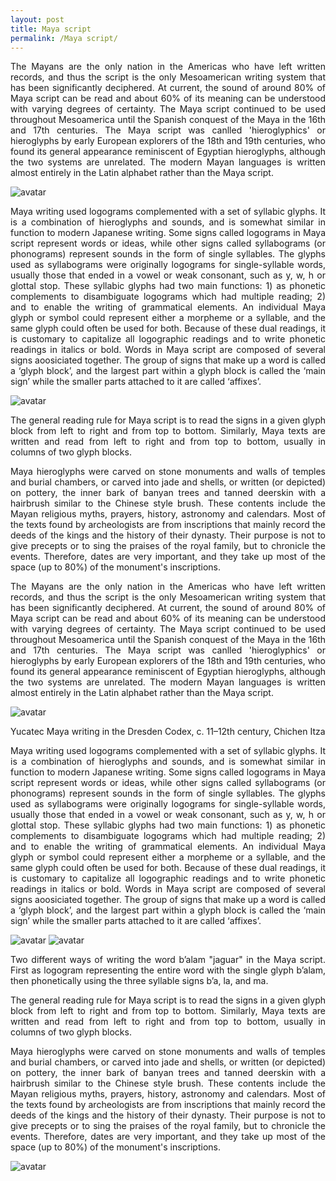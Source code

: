 ```yaml
---
layout: post
title: Maya script
permalink: /Maya script/
---
```


<p style="text-align:justify;">The Mayans are the only nation in the Americas who have left written records, and thus the script is the only Mesoamerican writing system that has been significantly deciphered. At current, the sound of around 80% of Maya script can be read and about 60% of its meaning can be understood with varying degrees of certainty. The Maya script continued to be used throughout Mesoamerica until the Spanish conquest of the Maya in the 16th and 17th centuries. The Maya script was canlled  'hieroglyphics' or hieroglyphs by early European explorers of the 18th and 19th centuries, who found its general appearance reminiscent of Egyptian hieroglyphs, although the two systems are unrelated. The modern Mayan languages is written almost entirely in the Latin alphabet rather than the Maya script. </p>


![avatar](https://upload.wikimedia.org/wikipedia/commons/thumb/8/84/Maya-Maske.jpg/800px-Maya-Maske.jpg)


<p style="text-align:justify;">Maya writing used logograms complemented with a set of syllabic glyphs. It is a combination of hieroglyphs and sounds, and is somewhat similar in function to modern Japanese writing. Some signs called logograms in Maya script represent words or ideas, while other signs called syllabograms (or phonograms) represent sounds in the form of single syllables. The glyphs used as syllabograms were originally logograms for single-syllable words, usually those that ended in a vowel or weak consonant, such as y, w, h or glottal stop. These syllabic glyphs had two main functions: 1) as phonetic complements to disambiguate logograms which had multiple reading; 2) and to enable the writing of grammatical elements. An individual Maya glyph or symbol could represent either a morpheme or a syllable, and the same glyph could often be used for both. Because of these dual readings, it is customary to capitalize all logographic readings and to write phonetic readings in italics or bold. Words in Maya script are composed of several signs aoosiciated together. The group of signs that make up a word is called a ‘glyph block’, and the largest part within a glyph block is called the ‘main sign’ while the smaller parts attached to it are called ‘affixes’. </p>


![avatar](https://upload.wikimedia.org/wikipedia/commons/thumb/1/10/CodexPages6_8.jpg/800px-CodexPages6_8.jpg)


<p style="text-align:justify;">The general reading rule for Maya script is to read the signs in a given glyph block from left to right and from top to bottom. Similarly, Maya texts are written and read from left to right and from top to bottom, usually in columns of two glyph blocks. </p>


<p style="text-align:justify;">Maya hieroglyphs were carved on stone monuments and walls of temples and burial chambers, or carved into jade and shells, or written (or depicted) on pottery, the inner bark of banyan trees and tanned deerskin with a hairbrush similar to the Chinese style brush. These contents include the Mayan religious myths, prayers, history, astronomy and calendars. Most of the texts found by archeologists are from inscriptions that mainly record the deeds of the kings and the history of their dynasty. Their purpose is not to give precepts or to sing the praises of the royal family, but to chronicle the events. Therefore, dates are very important, and they take up most of the space (up to 80%) of the monument's inscriptions. </p>

<p style="text-align:justify;">The Mayans are the only nation in the Americas who have left written records, and thus the script is the only Mesoamerican writing system that has been significantly deciphered. At current, the sound of around 80% of Maya script can be read and about 60% of its meaning can be understood with varying degrees of certainty. The Maya script continued to be used throughout Mesoamerica until the Spanish conquest of the Maya in the 16th and 17th centuries. The Maya script was canlled  'hieroglyphics' or hieroglyphs by early European explorers of the 18th and 19th centuries, who found its general appearance reminiscent of Egyptian hieroglyphs, although the two systems are unrelated. The modern Mayan languages is written almost entirely in the Latin alphabet rather than the Maya script. </p>


![avatar](https://upload.wikimedia.org/wikipedia/commons/thumb/c/ce/Dresden_codex%2C_page_2.jpg/320px-Dresden_codex%2C_page_2.jpg)

Yucatec Maya writing in the Dresden Codex, c. 11–12th century, Chichen Itza


<p style="text-align:justify;">Maya writing used logograms complemented with a set of syllabic glyphs. It is a combination of hieroglyphs and sounds, and is somewhat similar in function to modern Japanese writing. Some signs called logograms in Maya script represent words or ideas, while other signs called syllabograms (or phonograms) represent sounds in the form of single syllables. The glyphs used as syllabograms were originally logograms for single-syllable words, usually those that ended in a vowel or weak consonant, such as y, w, h or glottal stop. These syllabic glyphs had two main functions: 1) as phonetic complements to disambiguate logograms which had multiple reading; 2) and to enable the writing of grammatical elements. An individual Maya glyph or symbol could represent either a morpheme or a syllable, and the same glyph could often be used for both. Because of these dual readings, it is customary to capitalize all logographic readings and to write phonetic readings in italics or bold. Words in Maya script are composed of several signs aoosiciated together. The group of signs that make up a word is called a ‘glyph block’, and the largest part within a glyph block is called the ‘main sign’ while the smaller parts attached to it are called ‘affixes’. </p>

![avatar](https://upload.wikimedia.org/wikipedia/commons/thumb/5/50/Balam_1.svg/800px-Balam_1.svg.png)
![avatar](https://upload.wikimedia.org/wikipedia/commons/thumb/3/3a/Balam_2.svg/1024px-Balam_2.svg.png)

<p style="text-align:justify;">Two different ways of writing the word bʼalam "jaguar" in the Maya script. First as logogram representing the entire word with the single glyph bʼalam, then phonetically using the three syllable signs bʼa, la, and ma. </p>


<p style="text-align:justify;">The general reading rule for Maya script is to read the signs in a given glyph block from left to right and from top to bottom. Similarly, Maya texts are written and read from left to right and from top to bottom, usually in columns of two glyph blocks. </p>


<p style="text-align:justify;">Maya hieroglyphs were carved on stone monuments and walls of temples and burial chambers, or carved into jade and shells, or written (or depicted) on pottery, the inner bark of banyan trees and tanned deerskin with a hairbrush similar to the Chinese style brush. These contents include the Mayan religious myths, prayers, history, astronomy and calendars. Most of the texts found by archeologists are from inscriptions that mainly record the deeds of the kings and the history of their dynasty. Their purpose is not to give precepts or to sing the praises of the royal family, but to chronicle the events. Therefore, dates are very important, and they take up most of the space (up to 80%) of the monument's inscriptions. </p>

![avatar](https://i3.jueshifan.com/7b077d83/790e7e83/380229d509afa716c438.png)


